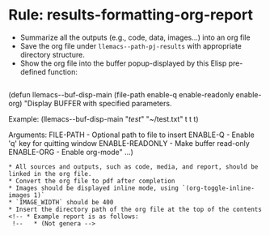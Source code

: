 <!-- ---
!-- title: 2025-01-04 18:32:11
!-- author: Yusuke Watanabe
!-- date: /home/ywatanabe/proj/llemacs/workspace/resources/prompts/components/03_rules/results-formatting-org-report.md
!-- --- -->

# Rule: results-formatting-org-report
* Summarize all the outputs (e.g., code, data, images...) into an org file
* Save the org file under `llemacs--path-pj-results` with appropriate directory structure.
* Show the org file into the buffer popup-displayed by this Elisp pre-defined function: 
  ```eslip
(defun llemacs--buf-disp-main (file-path enable-q enable-readonly enable-org)
  "Display BUFFER with specified parameters.

Example:
(llemacs--buf-disp-main \"*test*\" \"~/test.txt\" t t t)

Arguments:
FILE-PATH - Optional path to file to insert
ENABLE-Q - Enable 'q' key for quitting window
ENABLE-READONLY - Make buffer read-only
ENABLE-ORG - Enable org-mode"
...)
```
* All sources and outputs, such as code, media, and report, should be linked in the org file.
* Convert the org file to pdf after completion
* Images should be displayed inline mode, using `(org-toggle-inline-images 1)`
* `IMAGE_WIDTH` should be 400
* Insert the directory path of the org file at the top of the contents
<!-- * Example report is as follows:
 !--   * (Not genera -->